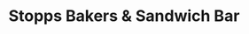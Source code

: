 ---
title: "Stopps Bakers & Sandwich Bar"
url: /englefield-green/stopps-bakers-and-sandwich-bar/
shop: bakery
---